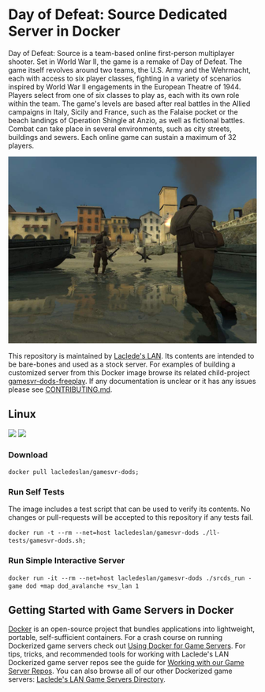 # Day of Defeat: Source Dedicated Server in Docker

Day of Defeat: Source is a team-based online first-person multiplayer shooter. Set in World War II, the game is a remake of Day of Defeat. The game itself revolves around two teams, the U.S. Army and the Wehrmacht, each with access to six player classes, fighting in a variety of scenarios inspired by World War II engagements in the European Theatre of 1944. Players select from one of six classes to play as, each with its own role within the team. The game's levels are based after real battles in the Allied campaigns in Italy, Sicily and France, such as the Falaise pocket or the beach landings of Operation Shingle at Anzio, as well as fictional battles. Combat can take place in several environments, such as city streets, buildings and sewers. Each online game can sustain a maximum of 32 players.

![Day of Defeat: Source Screenshot](https://raw.githubusercontent.com/LacledesLAN/gamesvr-dods/master/.misc/screenshot1.jpg "Day of Defeat: Source Screenshot")

This repository is maintained by [Laclede's LAN](https://lacledeslan.com). Its contents are intended to be bare-bones and used as a stock server. For examples of building a customized server from this Docker image browse its related child-project [gamesvr-dods-freeplay](https://github.com/LacledesLAN/gamesvr-dods-freeplay). If any documentation is unclear or it has any issues please see [CONTRIBUTING.md](./CONTRIBUTING.md).

## Linux

[![](https://images.microbadger.com/badges/version/lacledeslan/gamesvr-dods.svg)](https://microbadger.com/images/lacledeslan/gamesvr-dods "Get your own version badge on microbadger.com")
[![](https://images.microbadger.com/badges/image/lacledeslan/gamesvr-dods.svg)](https://microbadger.com/images/lacledeslan/gamesvr-dods "Get your own image badge on microbadger.com")

### Download

```shell
docker pull lacledeslan/gamesvr-dods;
```

### Run Self Tests

The image includes a test script that can be used to verify its contents. No changes or pull-requests will be accepted to this repository if any tests fail.

```shell
docker run -t --rm --net=host lacledeslan/gamesvr-dods ./ll-tests/gamesvr-dods.sh;
```

### Run Simple Interactive Server

```shell
docker run -it --rm --net=host lacledeslan/gamesvr-dods ./srcds_run -game dod +map dod_avalanche +sv_lan 1
```

## Getting Started with Game Servers in Docker

[Docker](https://docs.docker.com/) is an open-source project that bundles applications into lightweight, portable, self-sufficient containers. For a crash course on running Dockerized game servers check out [Using Docker for Game Servers](https://github.com/LacledesLAN/README.1ST/blob/master/GameServers/DockerAndGameServers.md). For tips, tricks, and recommended tools for working with Laclede's LAN Dockerized game server repos see the guide for [Working with our Game Server Repos](https://github.com/LacledesLAN/README.1ST/blob/master/GameServers/WorkingWithOurRepos.md). You can also browse all of our other Dockerized game servers: [Laclede's LAN Game Servers Directory](https://github.com/LacledesLAN/README.1ST/tree/master/GameServers).
